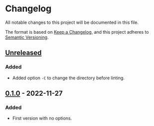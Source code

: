 # Changelog

All notable changes to this project will be documented in this file.

The format is based on [Keep a Changelog](https://keepachangelog.com/en/1.0.0/),
and this project adheres to [Semantic Versioning](https://semver.org/spec/v2.0.0.html).

## [Unreleased]

### Added 

- Added option `-C` to change the directory before linting.

## [0.1.0] - 2022-11-27

### Added

- First version with no options.

[Unreleased]: https://github.com/mslapek/kubedirlint/compare/v0.1.0...HEAD
[0.1.0]: https://github.com/mslapek/kubedirlint/releases/tag/v0.1.0
